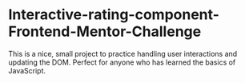 # Interactive-rating-component-Frontend-Mentor-Challenge
This is a nice, small project to practice handling user interactions and updating the DOM. Perfect for anyone who has learned the basics of JavaScript.
